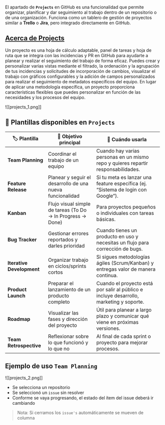 El apartado de **`Projects`** en GitHub es una funcionalidad que permite organizar, planificar y dar seguimiento al trabajo dentro de un repositorio o de una organización. Funciona como un tablero de gestión de proyectos similar a **Trello** o **Jira**, pero integrado directamente en GitHub.

## [Acerca de Projects](https://docs.github.com/es/issues/planning-and-tracking-with-projects/learning-about-projects/about-projects#acerca-de-projects)

Un proyecto es una hoja de cálculo adaptable, panel de tareas y hoja de ruta que se integra con las incidencias y PR en GitHub para ayudarte a planear y realizar el seguimiento del trabajo de forma eficaz. Puedes crear y personalizar varias vistas mediante el filtrado, la ordenación y la agrupación de tus incidencias y solicitudes de incorporación de cambios, visualizar el trabajo con gráficos configurables y la adición de campos personalizados para realizar el seguimiento de metadatos específicos del equipo. En lugar de aplicar una metodología específica, un proyecto proporciona características flexibles que puedes personalizar en función de las necesidades y los procesos del equipo.

![[projects_1.png]]

## 📌 Plantillas disponibles en `Projects`

| 🏷️ Plantilla             | 🎯 Objetivo principal                                      | 📌 Cuándo usarla                                                                        |
| ------------------------- | ---------------------------------------------------------- | --------------------------------------------------------------------------------------- |
| **Team Planning**         | Coordinar el trabajo de un equipo                          | Cuando hay varias personas en un mismo repo y quieres repartir responsabilidades.       |
| **Feature Release**       | Planear y seguir el desarrollo de una nueva funcionalidad  | Si tu meta es lanzar una feature específica (ej. “Sistema de login con Google”).        |
| **Kanban**                | Flujo visual simple de tareas (To Do → In Progress → Done) | Para proyectos pequeños o individuales con tareas básicas.                              |
| **Bug Tracker**           | Gestionar errores reportados y darles prioridad            | Cuando tienes un producto en uso y necesitas un flujo para corrección de bugs.          |
| **Iterative Development** | Organizar trabajo en ciclos/sprints cortos                 | Si sigues metodologías ágiles (Scrum/Kanban) y entregas valor de manera continua.       |
| **Product Launch**        | Preparar el lanzamiento de un producto completo            | Cuando el proyecto está por salir al público e incluye desarrollo, marketing y soporte. |
| **Roadmap**               | Visualizar las fases y dirección del proyecto              | Útil para planear a largo plazo y comunicar qué viene en próximas versiones.            |
| **Team Retrospective**    | Reflexionar sobre lo que funcionó y lo que no              | Al final de cada sprint o proyecto para mejorar procesos.                               |
## Ejemplo de uso `Team Planning`

![[projects_2.png]]

- Se selecciona un repositorio
- Se seleccionó un `issue` sin resolver
- Conforme se vaya progresando, el estado del ítem del issue deberá ir cambiando

>Nota: Si cerramos los `issue's` automáticamente se mueven de columna

